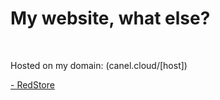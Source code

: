 <h1>My website, what else?</h1>
<br>
<p>Hosted on my domain: (canel.cloud/[host])</p>
<a href="https://canel.cloud/RedStore">- RedStore</a>

